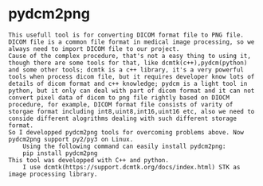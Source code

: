 # pydcm2png
	This usefull tool is for converting DICOM format file to PNG file. 
	DICOM file is a common file format in medical image processing, so we always need to import DICOM file to our project.
	Cause of the complex procedure, that's not a easy thing to using it, though there are some tools for that, like dcmtk(c++),pydcm(python) and some other tools; dcmtk is a c++ library, it's a very powerful tools when process dicom file, but it requires developer know lots of details of dicom format and c++ knowledge; pydcm is a light tool in python, but it only can deal with part of dicom format and it can not convert pixel data of dicom to png file rightly based on DIOCM procedure, for example, DICOM format file consists of varity of storgae format including int8,uint8,int16,uint16 etc, also we need to conside different alogrithms dealing with such different storage format. 
	So I developped pydcm2png tools for overcoming problems above. Now pydcm2png support py2/py3 on Linux.
        Using the following command can easily install pydcm2png:
		pip install pydcm2png
 	This tool was developped with C++ and python. 
        I use dcmtk(https://support.dcmtk.org/docs/index.html) STK as image processing library.
